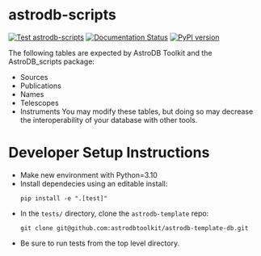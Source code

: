 # astrodb-scripts
[![Test astrodb-scripts](https://github.com/astrodbtoolkit/astrodb-scripts/actions/workflows/run_tests.yml/badge.svg)](https://github.com/astrodbtoolkit/astrodb-scripts/actions/workflows/run_tests.yml)
[![Documentation Status](https://readthedocs.org/projects/astrodb-scripts/badge/?version=latest)](https://astrodb-scripts.readthedocs.io/en/latest/?badge=latest)
[![PyPI version](https://badge.fury.io/py/astrodb-scripts.svg)](https://badge.fury.io/py/astrodb-scripts)

The following tables are expected by AstroDB Toolkit and the AstroDB_scripts package:
- Sources
- Publications
- Names
- Telescopes
- Instruments
You may modify these tables, but doing so may decrease the interoperability of your database with other tools.

# Developer Setup Instructions
- Make new environment with Python=3.10
- Install dependecies using an editable install:
  ```
  pip install -e ".[test]"
  ```
- In the `tests/` directory, clone the `astrodb-template` repo:
  ```
  git clone git@github.com:astrodbtoolkit/astrodb-template-db.git
  ```
- Be sure to run tests from the top level directory.
